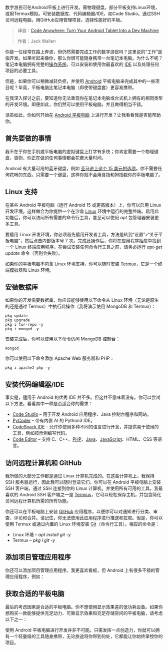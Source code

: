 
<!--
title: Code Anywhere：安卓平板化身开发机
cover: https://cdn.thenewstack.io/media/2025/07/7b8865ca-luis-andres-villalon-vega-xjd9jwfqddk-unsplash-1.jpg
summary: 数字游民可在Android平板上进行开发。需物理键盘。部分平板支持Linux环境，或用Termux模拟。可安装数据库、代码编辑器/IDE，如Code Studio。通过SSH访问远程电脑，用GitHub应用管理项目。选择性能好的平板。
-->

数字游民可在Android平板上进行开发。需物理键盘。部分平板支持Linux环境，或用Termux模拟。可安装数据库、代码编辑器/IDE，如Code Studio。通过SSH访问远程电脑，用GitHub应用管理项目。选择性能好的平板。

> 译自：[Code Anywhere: Turn Your Android Tablet Into a Dev Machine](https://thenewstack.io/code-anywhere-turn-your-android-tablet-into-a-dev-machine/)
> 
> 作者：Jack Wallen

你是一位经常在路上奔波，但仍然需要完成工作的数字游民吗？这里说的“工作”是指开发。如果听起来像你，那么你很可能随身携带一台笔记本电脑。为什么不呢？笔记本电脑拥有完整的[操作系统](https://thenewstack.io/introduction-to-linux-operating-system/)，可以安装和使用你最喜欢的 [IDE](https://thenewstack.io/agentic-ides-next-frontier-in-intelligent-coding/) 以及处理任何项目的必要工具。

但是，如果你可以稍微减轻负担，并使用 [Android](https://thenewstack.io/how-we-engineered-capturing-android-anrs-in-otel/) 平板电脑来完成其中的一些项目呢？毕竟，平板电脑比笔记本电脑（即使带键盘套）更容易携带。

在我深入探讨之前，要知道你无法重现你在笔记本电脑或台式机上拥有的相同类型的开发环境。即便如此，你仍然可以使用平板电脑，并且做得相当不错。

话虽如此，你如何开始在 [Android 平板电脑](https://thenewstack.io/generative-ai-thread-runs-through-googles-new-products/) 上进行开发？让我看看我是否能帮助你。

## 首先要做的事情

我不在乎你在手机或平板电脑的虚拟键盘上打字有多快；你肯定需要一个物理键盘，否则，你正在做的任何事情都会花费大量时间。

Android 有大量可用的蓝牙键盘，例如 [亚马逊上这个 15 美元的选项](https://www.amazon.com/Bluetooth-Keyboard-Protable-Rechargeable-Illuminated/dp/B098QJT63W)。你不需要任何花哨的东西，只需要一个键盘，这样你就不会用食指和拇指戳你的平板电脑了。

## Linux 支持

在某些 Android 平板电脑（运行 Android 15 或更高版本）上，你可以启用 Linux 开发环境。这样做会为你提供一个在沙盒 [Linux](https://thenewstack.io/choosing-a-linux-distribution/) 环境中运行的完整终端。启用此功能后，你可以访问所有需要的命令行工具，甚至可以使用 *apt* 包管理器安装更多工具。

要启用 Linux 开发环境，你必须首先启用开发者工具，方法是转到“设置”>“关于平板电脑”，然后点击内部版本号 7 次。完成此操作后，你将在应用程序抽屉中找到一个 Linux 终端应用程序。在尝试安装任何命令行工具之前，请务必运行 *apt-get update* 命令（否则会失败）。

如果你的平板电脑不包含 Linux 环境支持，你可以随时安装 [Termux](https://play.google.com/store/apps/details?id=com.termux)，它是一个终端模拟器和 Linux 环境。

## 安装数据库

如果你的开发需要数据库，你应该能够使用以下命令从 Linux 环境（无论是原生的还是通过 Termux）中执行此操作（我将演示使用 MongoDB 和 Termux）：

```shell
pkg update
pkg upgrade
pkg i tur-repo -y
pkg i mongod -y
```

安装完成后，你可以使用以下命令访问 MongoDB 控制台：

```shell
mongod
```

你可以使用以下命令添加 Apache Web 服务器和 PHP：

```shell
pkg i apache2 php -y
```

## 安装代码编辑器/IDE

事实是，适用于 Android 的优秀 IDE 并不多。但这并不意味着没有。你可以尝试以下方法，看看其中一种是否适合你的需求：

* [Code Studio](https://play.google.com/store/apps/details?id=com.alif.ide) – 用于开发 Android 应用程序、Java 控制台程序和网站。
* [PyCoder](https://play.google.com/store/apps/details?id=com.ikou.pycoding) – 带有内置 AI 的 Python3 IDE。
* [CodeSnack IDE](https://play.google.com/store/apps/details?id=com.cloudcompilerapp) – 允许你使用多种不同的语言进行开发，并提供易于使用的工具，例如按示例编写代码。
* [Code Editor](https://play.google.com/store/apps/details?id=com.rhmsoft.code) – 支持 C、C++、[PHP](https://thenewstack.io/the-herd-is-strong-php-and-its-developer-ecosystem-at-30/)、[Java](https://thenewstack.io/java-at-30-the-genius-behind-the-code-that-changed-tech/)、[JavaScript](https://thenewstack.io/introduction-to-javascript/)、HTML、CSS 等语言。

## 访问远程计算机和 GitHub

我所做的大部分工作都是通过 Linux 计算机完成的。在这些计算机上，我保持 SSH 服务器运行，因此我可以随时登录它们。你可以在 Android 平板电脑上安装 SSH 客户端，通过 SSH 连接到你的 Linux 计算机，并使用所有可用的工具。我最喜欢的 Android SSH 客户端之一是 [Termius](https://play.google.com/store/apps/details?id=com.server.auditor.ssh.client)，它可以轻松保存主机，并包含简化访问远程计算机所需的所有功能。

你还可以在平板电脑上安装 [GitHub](https://play.google.com/store/apps/details?id=com.github.android) 应用程序，以便你可以对通知进行分类、审查、评论和合并。请记住，你无法使用此应用程序进行推送和拉取。但是，你可以使用 Termux 或通过内置的 Linux 环境安装 [Git](https://thenewstack.io/linus-torvalds-reflects-on-20-years-of-git/)（命令行工具）。相应的命令是：

* Linux 环境 – *apt install git -y*
* Termux – *pkg i git -y*

## 添加项目管理应用程序

你还可以添加项目管理应用程序。我更喜欢看板，但 Android 上有很多不错的管理应用程序，例如：

## 获取合适的平板电脑

最后的考虑因素是合适的平板电脑。你不想使用显示效果差的低功耗设备。如果你想购买一款能够提供充足动力、可靠显示效果和充足存储空间的平板电脑，请考虑以下之一：

使用 Android 平板电脑进行开发并非不可能。只需发挥一点创造力，你就可以拥有一个轻量级的工具随身携带，无论旅途将你带到何处，它都能让你始终掌控你的项目。